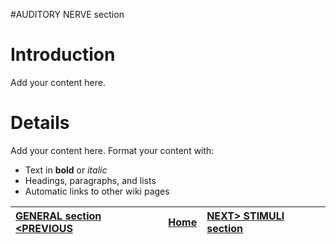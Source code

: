 #AUDITORY NERVE section

# Introduction #

Add your content here.


# Details #

Add your content here.  Format your content with:
  * Text in **bold** or _italic_
  * Headings, paragraphs, and lists
  * Automatic links to other wiki pages


|[GENERAL section <PREVIOUS](GENERAL.md)|[Home](https://code.google.com/p/auditory-brainstem-model/)|[NEXT> STIMULI section](STIMULI.md)|
|:--------------------------------------|:----------------------------------------------------------|:----------------------------------|
